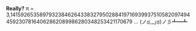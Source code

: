 **Really?**
π = 3,1415926535897932384626433832795028841971693993751058209749445923078164062862089986280348253421170679 …
(ノಥ,_｣ಥ)ノ彡┻━┻
